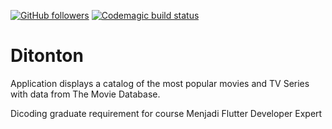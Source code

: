 <p align="left">

[![GitHub followers](https://img.shields.io/github/followers/zgramming.svg?style=social&label=Follow&maxAge=2592000)](https://github.com/zgramming?tab=followers)
[![Codemagic build status](https://api.codemagic.io/apps/617d17cf54ed6465560509d3/617d17cf54ed6465560509d2/status_badge.svg)](https://codemagic.io/apps/617d17cf54ed6465560509d3/617d17cf54ed6465560509d2/latest_build)
</p>


# Ditonton

Application displays a catalog of the most popular movies and TV Series with data from The Movie Database.

Dicoding graduate requirement for course Menjadi Flutter Developer Expert

